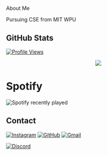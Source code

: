 <h1 align="center"></h1>
<p align="left">
<!-- <p align="center"><img src="http://github-readme-streak-stats.herokuapp.com?user=meghrxj&theme=dark&hide_border=true&stroke=00DDD6&currStreakLabel=49DDCD" /></p> -->
 About Me
 
Pursuing CSE from MIT WPU


## GitHub Stats
 
[![Profile Views](https://komarev.com/ghpvc/?username=meghrxj&style=flat-square&color=000000)](https://github.com/meghrxj/)
  <p align="center"><img src="http://github-readme-streak-stats.herokuapp.com?user=meghrxj&theme=dark&hide_border=true&stroke=00DDD6&currStreakLabel=49DDCD" /></p>


# Spotify
![Spotify recently played](https://spotify-recently-played-readme.vercel.app/api?user=316n3annryacilq7tl4qj52hhzty)


## Contact
<a href="https://www.instagram.com/meghrxj/"><img src="https://img.icons8.com/bubbles/50/000000/instagram.png" alt="Instagram"/></a> <a href="https://github.com/meghrxj"><img src="https://img.icons8.com/bubbles/50/000000/github.png" alt="GitHub"/></a> <a href="mailto:meghrxj@gmail.com"><img src="https://img.icons8.com/bubbles/50/000000/gmail.png" alt="Gmail"/></a> 

<a href="https://discord.com/users/688675191190323225"><img src="https://img.shields.io/badge/Discord-7289DA?style=for-the-badge&logo=discord&logoColor=white" alt="Discord"/></a>
 

</p>
<br>
